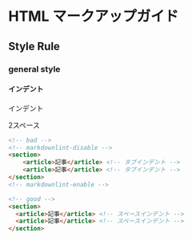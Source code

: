 # HTML マークアップガイド

## Style Rule

### general style

#### インデント
<!-- markdownlint-disable -->
<a name="html-indent">インデント</a>
<!-- markdownlint-enable -->

2スペース

```html
<!-- bad -->
<!-- markdownlint-disable -->
<section>
	<article>記事</article> <!-- タブインデント -->
	<article>記事</article> <!-- タブインデント -->
</section>
<!-- markdownlint-enable -->

<!-- good -->
<section>
  <article>記事</article> <!-- スペースインデント -->
  <article>記事</article> <!-- スペースインデント -->
</section>
```
